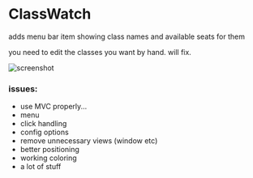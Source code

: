 # ClassWatch
adds menu bar item showing class names and available seats for them

you need to edit the classes you want by hand. will fix.

![screenshot](http://i.imgur.com/tUcZ6sh.png "screenshot:")

### issues:
* use MVC properly...
* menu
* click handling
* config options
* remove unnecessary views (window etc)
* better positioning
* working coloring
* a lot of stuff
